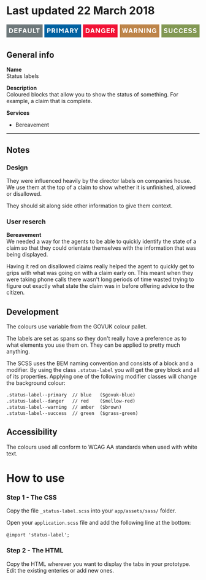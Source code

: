 # Last updated 22 March 2018

<img src="screenshot.png" alt="A screenshot of the status-label component"/>

## General info
**Name**   
Status labels

**Description**   
Coloured blocks that allow you to show the status of something. For example, a 
claim that is complete.

**Services**
  - Bereavement

---

## Notes
### Design
They were influenced heavily by the director labels on companies house. We use 
them at the top of a claim to show whether it is unfinished, allowed or disallowed.

They should sit along side other information to give them context.

### User reserch
**Bereavement**   
We needed a way for the agents to be able to quickly identify the state of a claim 
so that they could orientate themselves with the information that was being displayed.

Having it red on disallowed claims really helped the agent to quickly get to grips 
with what was going on with a claim early on. This meant when they were taking 
phone calls there wasn't long periods of time wasted trying to figure out exactly 
what state the claim was in before offering advice to the citizen.

## Development
The colours use variable from the GOVUK colour pallet.

The labels are set as spans so they don't really have a preference as to what 
elements you use them on. They can be applied to pretty much anything.

The SCSS uses the BEM naming convention and consists of a block and a modifier. 
By using the class `.status-label` you will get the grey block and all of its 
properties. Applying one of the following modifier classes will change the background 
colour:

```
.status-label--primary  // blue   ($govuk-blue)
.status-label--danger   // red    ($mellow-red)
.status-label--warning  // amber  ($brown)
.status-label--success  // green  ($grass-green)
```

## Accessibility
The colours used all conform to WCAG AA standards when used with white text.

# How to use

### Step 1 - The CSS
Copy the file `_status-label.scss` into your `app/assets/sass/` folder.

Open your `application.scss` file and add the following line at the bottom:

```@import 'status-label';```

### Step 2 - The HTML
Copy the HTML wherever you want to display the tabs in your prototype.
Edit the existing enteries or add new ones.
